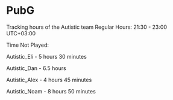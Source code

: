 # PubG
Tracking hours of the Autistic team
Regular Hours: 21:30 - 23:00 UTC+03:00

Time Not Played:

Autistic_Eli - 5 hours 30 minutes

Autistic_Dan - 6.5 hours

Autistic_Alex - 4 hours 45 minutes

Autistic_Noam - 8 hours 50 minutes

